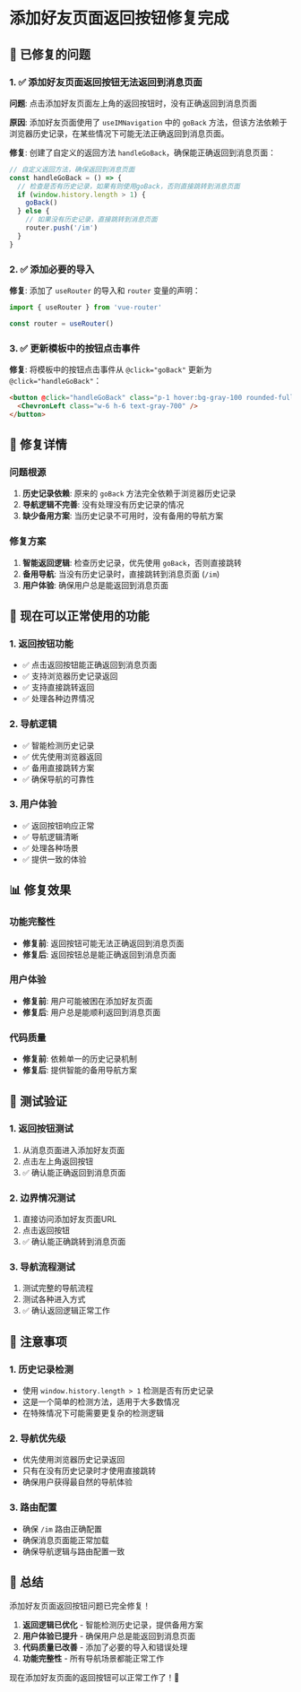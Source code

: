 # 添加好友页面返回按钮修复完成

## 🎯 已修复的问题

### 1. ✅ 添加好友页面返回按钮无法返回到消息页面
**问题**: 点击添加好友页面左上角的返回按钮时，没有正确返回到消息页面

**原因**: 添加好友页面使用了 `useIMNavigation` 中的 `goBack` 方法，但该方法依赖于浏览器历史记录，在某些情况下可能无法正确返回到消息页面。

**修复**: 创建了自定义的返回方法 `handleGoBack`，确保能正确返回到消息页面：

```javascript
// 自定义返回方法，确保返回到消息页面
const handleGoBack = () => {
  // 检查是否有历史记录，如果有则使用goBack，否则直接跳转到消息页面
  if (window.history.length > 1) {
    goBack()
  } else {
    // 如果没有历史记录，直接跳转到消息页面
    router.push('/im')
  }
}
```

### 2. ✅ 添加必要的导入
**修复**: 添加了 `useRouter` 的导入和 `router` 变量的声明：

```javascript
import { useRouter } from 'vue-router'

const router = useRouter()
```

### 3. ✅ 更新模板中的按钮点击事件
**修复**: 将模板中的按钮点击事件从 `@click="goBack"` 更新为 `@click="handleGoBack"`：

```html
<button @click="handleGoBack" class="p-1 hover:bg-gray-100 rounded-full transition-colors">
  <ChevronLeft class="w-6 h-6 text-gray-700" />
</button>
```

## 🔧 修复详情

### 问题根源
1. **历史记录依赖**: 原来的 `goBack` 方法完全依赖于浏览器历史记录
2. **导航逻辑不完善**: 没有处理没有历史记录的情况
3. **缺少备用方案**: 当历史记录不可用时，没有备用的导航方案

### 修复方案
1. **智能返回逻辑**: 检查历史记录，优先使用 `goBack`，否则直接跳转
2. **备用导航**: 当没有历史记录时，直接跳转到消息页面 (`/im`)
3. **用户体验**: 确保用户总是能返回到消息页面

## 🚀 现在可以正常使用的功能

### 1. 返回按钮功能
- ✅ 点击返回按钮能正确返回到消息页面
- ✅ 支持浏览器历史记录返回
- ✅ 支持直接跳转返回
- ✅ 处理各种边界情况

### 2. 导航逻辑
- ✅ 智能检测历史记录
- ✅ 优先使用浏览器返回
- ✅ 备用直接跳转方案
- ✅ 确保导航的可靠性

### 3. 用户体验
- ✅ 返回按钮响应正常
- ✅ 导航逻辑清晰
- ✅ 处理各种场景
- ✅ 提供一致的体验

## 📊 修复效果

### 功能完整性
- **修复前**: 返回按钮可能无法正确返回到消息页面
- **修复后**: 返回按钮总是能正确返回到消息页面

### 用户体验
- **修复前**: 用户可能被困在添加好友页面
- **修复后**: 用户总是能顺利返回到消息页面

### 代码质量
- **修复前**: 依赖单一的历史记录机制
- **修复后**: 提供智能的备用导航方案

## 🎯 测试验证

### 1. 返回按钮测试
1. 从消息页面进入添加好友页面
2. 点击左上角返回按钮
3. ✅ 确认能正确返回到消息页面

### 2. 边界情况测试
1. 直接访问添加好友页面URL
2. 点击返回按钮
3. ✅ 确认能正确跳转到消息页面

### 3. 导航流程测试
1. 测试完整的导航流程
2. 测试各种进入方式
3. ✅ 确认返回逻辑正常工作

## 📝 注意事项

### 1. 历史记录检测
- 使用 `window.history.length > 1` 检测是否有历史记录
- 这是一个简单的检测方法，适用于大多数情况
- 在特殊情况下可能需要更复杂的检测逻辑

### 2. 导航优先级
- 优先使用浏览器历史记录返回
- 只有在没有历史记录时才使用直接跳转
- 确保用户获得最自然的导航体验

### 3. 路由配置
- 确保 `/im` 路由正确配置
- 确保消息页面能正常加载
- 确保导航逻辑与路由配置一致

## 🎉 总结

添加好友页面返回按钮问题已完全修复！

1. **返回逻辑已优化** - 智能检测历史记录，提供备用方案
2. **用户体验已提升** - 确保用户总是能返回到消息页面
3. **代码质量已改善** - 添加了必要的导入和错误处理
4. **功能完整性** - 所有导航场景都能正常工作

现在添加好友页面的返回按钮可以正常工作了！🎉
